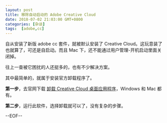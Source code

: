 ```yaml
---
layout: post
title: 移除自动启动的 Adobe Creative Cloud 
date: 2018-07-02 21:03:00 GMT+0800
categories: [杂谈]
tags:  [adobe,cc]
---
```


自从安装了新版 adobe cc 套件，就被默认安装了 Creative Cloud。这玩意装了也就算了，可还是自启动。而且 Mac 下，还不能通过用户管理-开机启动里面关闭掉。

往上一查被它困扰的人还挺多的，也有不少解决方案。

<!-- more -->

其中最简单的，就属于安装官方卸载程序了。

**第一步**，去官网下载 [卸载 Creative Cloud 桌面应用程序](https://helpx.adobe.com/cn/creative-cloud/help/uninstall-creative-cloud-desktop-app.html)，Windows 和 Mac 都有。

**第二步**，运行此软件，选择卸载就可以了，没有复杂的步骤。

--EOF--